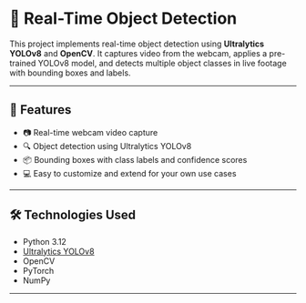 # 🧠 Real-Time Object Detection

This project implements real-time object detection using **Ultralytics YOLOv8** and **OpenCV**. It captures video from the webcam, applies a pre-trained YOLOv8 model, and detects multiple object classes in live footage with bounding boxes and labels.

---

## 🚀 Features

- 📷 Real-time webcam video capture
- 🔍 Object detection using Ultralytics YOLOv8
- 📦 Bounding boxes with class labels and confidence scores
- 💻 Easy to customize and extend for your own use cases

---

## 🛠️ Technologies Used

- Python 3.12
- [Ultralytics YOLOv8](https://github.com/ultralytics/ultralytics)
- OpenCV
- PyTorch
- NumPy

---

